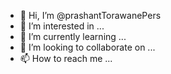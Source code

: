 - 👋 Hi, I’m @prashantTorawanePers
- 👀 I’m interested in ...
- 🌱 I’m currently learning ...
- 💞️ I’m looking to collaborate on ...
- 📫 How to reach me ...

<!---
prashantTorawanePers/prashantTorawanePers is a ✨ special ✨ repository because its `README.md` (this file) appears on your GitHub profile.
You can click the Preview link to take a look at your changes.
--->
